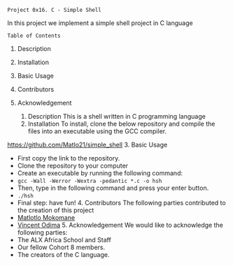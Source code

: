 	Project 0x16. C - Simple Shell
 
In this project we implement a simple shell project in C language

	Table of Contents
1. Description
2. Installation
3. Basic Usage
4. Contributors
5. Acknowledgement

	1. Description
This is a shell written in C programming language
	2. Installation
To install, clone the below repository and compile the files into an executable using the GCC compiler.

https://github.com/Matlo21/simple_shell
	3. Basic Usage
- First copy the link to the repository.
- Clone the repository to your computer
- Create an executable by running the following command:
- `gcc -Wall -Werror -Wextra -pedantic *.c -o hsh`
- Then, type in the following command and press your enter button.
- `./hsh`
- Final step: have fun!
	4. Contributors
The following parties contributed to the creation of this project
- [Matlotlo Mokomane](https://github.com/Matlo21)
- [Vincent Odima](https://github.com/Odima-dev)
	5. Acknowledgement
We would like to acknowledge the following parties:
- The ALX Africa School and Staff
- Our fellow Cohort 8 members.
- The creators of the C language.
